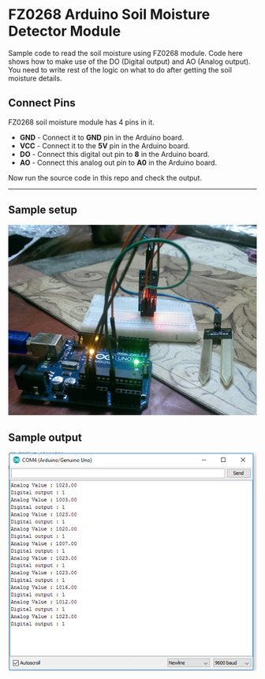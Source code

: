 FZ0268 Arduino Soil Moisture Detector Module
===================


Sample code to read the soil moisture using FZ0268 module. Code here shows how to make use of the DO (Digital output) and AO (Analog output). You need to write rest of the logic on what to do after getting the soil moisture details.

Connect Pins
-------------
FZ0268 soil moisture module has 4 pins in it.

- **GND** - Connect it to **GND** pin in the Arduino board.
- **VCC** - Connect it to the **5V** pin in the Arduino board.
- **DO** - Connect this digital out pin to **8** in the Arduino board.
- **AO** - Connect this analog out pin to **A0** in the Arduino board.

Now run the source code in this repo and check the output.

----------


Sample setup
-------------

![Arduino setup](https://raw.githubusercontent.com/mayooresan/FZ0268---Arduino-Soil-Moisture-Detector-Module/master/setup.jpg)

Sample output
-------------
![Arduino setup](https://raw.githubusercontent.com/mayooresan/FZ0268---Arduino-Soil-Moisture-Detector-Module/master/Serial.PNG)
